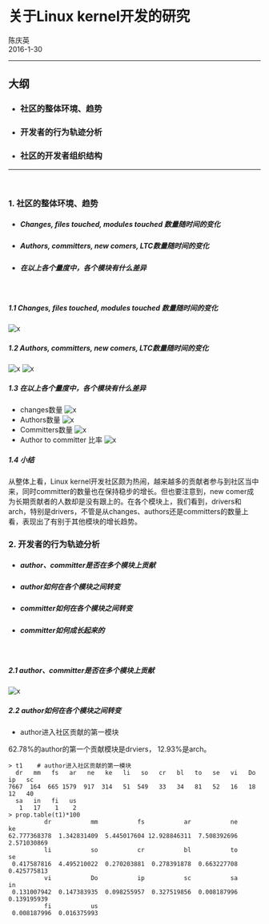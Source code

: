 # 关于Linux kernel开发的研究

陈庆英     
2016-1-30

-------------------------------
## 大纲
- ### 社区的整体环境、趋势
- ### 开发者的行为轨迹分析
- ### 社区的开发者组织结构

-------------------------------

</br>

### 1. 社区的整体环境、趋势
>
- ##### Changes, files touched, modules touched 数量随时间的变化
- ##### Authors, committers, new comers, LTC数量随时间的变化
- ##### 在以上各个量度中，各个模块有什么差异

</br>

##### 1.1  Changes, files touched, modules touched 数量随时间的变化
![x](./pics/changes.files.mods-month.png)

##### 1.2 Authors, committers, new comers, LTC数量随时间的变化
![x](./pics/dvprs-month.png)
![x](./pics/ltcratio-month.png)

##### 1.3 在以上各个量度中，各个模块有什么差异
- changes数量
![x](./pics/numChgs-year.mod.png)
- Authors数量
![x](./pics/numAthrs-year.mod.png)
- Committers数量
![x](./pics/numCmtrs-year.mod.png)
- Author to committer 比率
![x](./pics/a2c-in-mods.png)

##### 1.4 小结
从整体上看，Linux kernel开发社区颇为热闹，越来越多的贡献者参与到社区当中来，同时committer的数量也在保持稳步的增长。但也要注意到，new comer成为长期贡献者的人数却是没有跟上的。在各个模块上，我们看到，drivers和arch，特别是drivers，不管是从changes、authors还是committers的数量上看，表现出了有别于其他模块的增长趋势。

### 2. 开发者的行为轨迹分析
>
- ##### author、committer是否在多个模块上贡献
- ##### author如何在各个模块之间转变
- ##### committer如何在各个模块之间转变
- ##### committer如何成长起来的

</br>

##### 2.1 author、committer是否在多个模块上贡献
![x](pics/CFG.dvpr-numMods.png)

##### 2.2 author如何在各个模块之间转变

- author进入社区贡献的第一模块

62.78%的author的第一个贡献模块是drviers， 12.93%是arch。

```
> t1    # author进入社区贡献的第一模块
  dr   mm   fs   ar   ne   ke   li   so   cr   bl   to   se   vi   Do   ip   sc
7667  164  665 1579  917  314   51  549   33   34   81   52   16   18   12   40
  sa   in   fi   us
   1   17    1    2
> prop.table(t1)*100
          dr           mm           fs           ar           ne           ke
62.777368378  1.342831409  5.445017604 12.928846311  7.508392696  2.571030869
          li           so           cr           bl           to           se
 0.417587816  4.495210022  0.270203881  0.278391878  0.663227708  0.425775813
          vi           Do           ip           sc           sa           in
 0.131007942  0.147383935  0.098255957  0.327519856  0.008187996  0.139195939
          fi           us
 0.008187996  0.016375993
```
